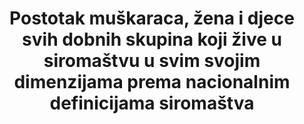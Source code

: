 ---
target: >-
  Do 2030. smanjiti najmanje za polovicu postotak muškaraca, žena i djece svih dobnih skupina koja žive u siromaštvu u svim svojim dimenzijama prema nacionalnim definicijama siromaštva
indicator_name: >-
  Postotak muškaraca, žena i djece svih dobnih skupina koji žive u siromaštvu u svim svojim dimenzijama prema nacionalnim definicijama siromaštva
title: >- 
  Postotak muškaraca, žena i djece svih dobnih skupina koji žive u siromaštvu u svim svojim dimenzijama prema nacionalnim definicijama siromaštva
permalink: /1-2-2/
sdg_goal: 1
layout: indicator
indicator: 1.2.2
graph: bar
graph_type_description: Bar  graph
graph_status_notes: Graphed
indicator_variable: Osobe u riziku od siromaštva ili socijalne isključenosti (%)
un_designated_tier: '2'
un_custodial_agency: 'National  Governments  (Partnering  Agencies:  UNICEF,  World  Bank,  UNDP)'
variable_description: null
variable_notes: null
target_id: '1.2'
has_metadata: false
goal_meta_link: 'http://unstats.un.org/sdgs/files/metadata-compilation/Metadata-Goal-1.pdf'
goal_meta_link_page: 6
source_title: null
source_notes: null
source_url: 'https://www.dzs.hr/'
published: true
comments_and_limitations: See  indicator  1.2.1  for  available  US  data  on  national  poverty  rate.  

---